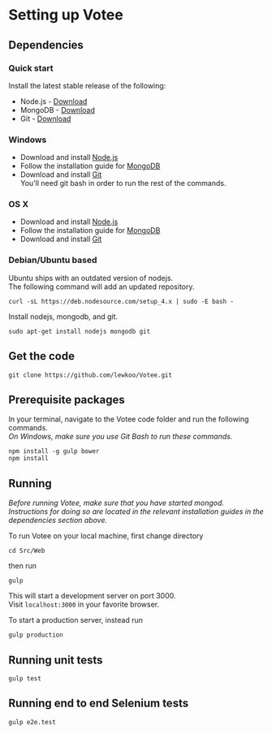 # Setting up Votee

## Dependencies

### Quick start
Install the latest stable release of the following:

- Node.js - [Download](https://nodejs.org/en/download/stable/)
- MongoDB - [Download](https://www.mongodb.org/downloads)
- Git - [Download](http://git-scm.com/downloads)

### Windows
- Download and install [Node.js](https://nodejs.org/en/download/stable/)
- Follow the installation guide for [MongoDB](https://docs.mongodb.org/manual/tutorial/install-mongodb-on-windows/)
- Download and install [Git](http://git-scm.com/downloads)  
You'll need git bash in order to run the rest of the commands.

### OS X
- Download and install [Node.js](https://nodejs.org/en/download/stable/)
- Follow the installation guide for [MongoDB](https://docs.mongodb.org/manual/tutorial/install-mongodb-on-os-x/)
- Download and install [Git](http://git-scm.com/downloads)

### Debian/Ubuntu based

Ubuntu ships with an outdated version of nodejs.  
The following command will add an updated repository.

    curl -sL https://deb.nodesource.com/setup_4.x | sudo -E bash -

Install nodejs, mongodb, and git.

    sudo apt-get install nodejs mongodb git

## Get the code

    git clone https://github.com/lewkoo/Votee.git

## Prerequisite packages

In your terminal, navigate to the Votee code folder and run the following commands.  
*On Windows, make sure you use Git Bash to run these commands.*

    npm install -g gulp bower
    npm install

## Running

*Before running Votee, make sure that you have started mongod.  
Instructions for doing so are located in the relevant installation guides in the dependencies section above.*

To run Votee on your local machine, first change directory

    cd Src/Web

then run

    gulp

This will start a development server on port 3000.  
Visit ``localhost:3000`` in your favorite browser.

To start a production server, instead run

    gulp production

## Running unit tests

    gulp test

## Running end to end Selenium tests

    gulp e2e.test
